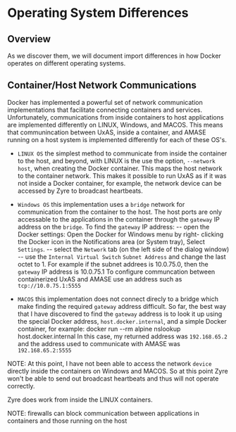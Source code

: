 # Operating System Differences

## Overview
As we discover them, we will document import differences
  in how Docker operates on different operating systems.


## Container/Host Network Communications
Docker has implemented a powerful set of network communication
implementations that facilitate connecting containers and services.
Unfortunately, communications from inside containers to host applications
are implemented differently on LINUX, Windows, and MACOS. This means
that communincation between UxAS, inside a container, and AMASE running 
on a host system is implemented differently for each of these OS's.

- `LINUX OS` the simplest method to communicate from inside the container
to the host, and beyond, with LINUX is the use the option, `--network 
host`, when creating the Docker container. This maps the host network 
to the container network. This makes it possible to run UxAS as if it 
was not inside a Docker container, for example, the network device can 
be accessed by Zyre to broadcast heartbeats.

- `Windows OS` this implementation uses a `bridge` network for communication
from the container to the host. The host ports are only accessable to the 
applications in the container through the `gateway` IP address on the `bridge`.
To find the `gateway` IP address:
  -- open the Docker settings: Open the Docker for Windows menu by right-
  clicking the Docker icon in the Notifications area (or System tray), Select 
  `Settings`. 
  -- select the `Network` tab (on the left side of the dialog window)
  -- use the `Internal Virtual Switch` `Subnet Address` and change the
  last octet to 1. For example if the subnet addrees is 10.0.75.0, then 
  the `gateway` IP address is 10.0.75.1
 To configure communcation between containerized UxAS and AMASE use an 
 address such as `tcp://10.0.75.1:5555`

 - `MACOS` this implementation does not connect direcly to a bridge which
 make finding the required `gateway` address difficult. So far, the best
 way that I have discovered to find the `gateway` address is to look it up
 using the special Docker address, `host.docker.internal`, and a simple 
 Docker container, for example:
  docker run --rm alpine nslookup host.docker.internal
 In this case, my returned address was `192.168.65.2` and the address used
 to communicate with AMASE was `192.168.65.2:5555` 

 NOTE: At this point, I have not been able to access the network `device` 
 directly inside the containers on Windows and MACOS. So at this point 
 Zyre won't be able to send out broadcast heartbeats and thus will not 
 operate correctly.

 Zyre does work from inside the LINUX containers.

 NOTE: firewalls can block communication between applications in containers
 and those running on the host